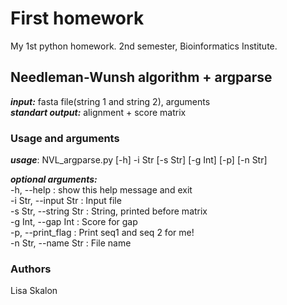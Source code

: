 # First homework
My 1st python homework. 2nd semester, Bioinformatics Institute.

## Needleman-Wunsh algorithm + argparse

***input:*** fasta file(string 1 and string 2), arguments  
***standart output:*** alignment + score matrix

### Usage and arguments
***usage***: NVL_argparse.py [-h] -i Str [-s Str] [-g Int] [-p] [-n Str]

***optional arguments:***  
  -h, --help    :          show this help message and exit  
  -i Str, --input Str   :  Input file  
  -s Str, --string Str  :  String, printed before matrix  
  -g Int, --gap Int     :  Score for gap  
  -p, --print_flag     :   Print seq1 and seq 2 for me!  
  -n Str, --name Str   :   File name  
### Authors
Lisa Skalon
